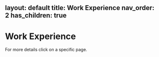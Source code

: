 layout: default
title: Work Experience
nav_order: 2
has_children: true
---

# Work Experience

For more details click on a specific page.